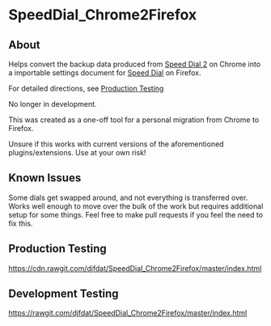 # SpeedDial_Chrome2Firefox

## About
Helps convert the backup data produced from [Speed Dial 2](https://chrome.google.com/webstore/detail/speed-dial-2/jpfpebmajhhopeonhlcgidhclcccjcik?hl=en) on Chrome into a importable settings document for [Speed Dial](https://addons.mozilla.org/en-US/firefox/addon/speed-dial/) on Firefox.

For detailed directions, see [Production Testing](https://cdn.rawgit.com/djfdat/SpeedDial_Chrome2Firefox/master/index.html)

No longer in development.

This was created as a one-off tool for a personal migration from Chrome to Firefox.

Unsure if this works with current versions of the aforementioned plugins/extensions. Use at your own risk!

## Known Issues
Some dials get swapped around, and not everything is transferred over. Works well enough to move over the bulk of the work but requires additional setup for some things. Feel free to make pull requests if you feel the need to fix this.

## Production Testing
https://cdn.rawgit.com/djfdat/SpeedDial_Chrome2Firefox/master/index.html

## Development Testing
https://rawgit.com/djfdat/SpeedDial_Chrome2Firefox/master/index.html
